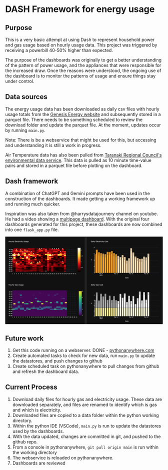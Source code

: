 # DASH Framework for energy usage

## Purpose

This is a very basic attempt at using Dash to represent household power and gas usage based on hourly usage data. This project was triggered by receiving a powerbill 40-50% higher than expected. 

The purpose of the dashboards was originally to get a better understanding of the pattern of power usage, and the appliances that were responsible for the increased draw. Once the reasons were understood, the ongoing use of the dashboard is to monitor the patterns of usage and ensure things stay under control.

## Data sources 
The energy usage data has been downloaded as daily csv files with hourly usage totals from the [Genesis Energy website](https://www.genesisenergy.co.nz) and subsequently stored in a parquet file. There needs to be something scheduled to review the download folder and update the parquet file. At the moment, updates occur by running `main.py`.

Note: There is be a webservice that might be used for this, but accessing and understanding it is still a work in progress. 

Air Temperature data has also been pulled from [Taranaki Regional Council's](https://www.trc.govt.nz/) [environmental data service](https://extranet.trc.govt.nz/getdata/boo.hts). This data is pulled as 10 minute time-value pairs and stored in a parquet file before plotting on the dashboard.

## Dash framework
A combination of ChatGPT and Gemini prompts have been used in the construction of the dashboards. It made getting a working framework up and running much quicker.

Inspiration was also taken from @harrysdatajournery channel on youtube. He had a video showing a [multipage dashboard](https://www.youtube.com/watch?v=YU7bCEcsBK8). With the original four dashboards generated for this project, these dashboards are now combined into one `flask_app.py` file.

![dashboard](dashboard-heatmaps-barplots.png)

## Future work

1. Get this code running on a webserver. DONE - [pythonanywhere.com](https://www.pythonanywhere.com)
2. Create automated tasks to check for new data, run `main.py` to update the datastores, and push changes to github
3. Create scheduled task on pythonanywhere to pull changes from github and refresh the dashboard data.

## Current Process

1. Download daily files for hourly gas and electricity usage. These data are downloaded separately, and files are renamed to identify which is gas and which is electricity.
2. Downloaded files are copied to a data folder within the python working directory.
3. Within the python IDE (VSCode), `main.py` is run to update the datastores used by the dashboards.
4. With the data updated, changes are committed in git, and pushed to the github repo.
5. From a console in pythonanywhere, `git pull origin main` is run within the working directory
6. The webservice is reloaded on pythonanywhere.
7. Dashboards are reviewed